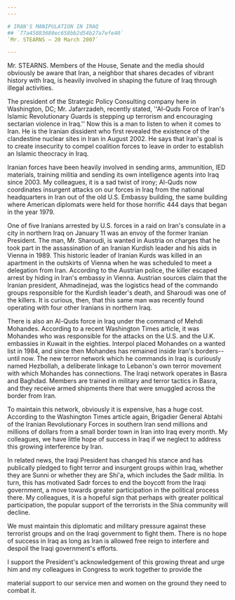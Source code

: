 ```yaml
---
---

# IRAN'S MANIPULATION IN IRAQ
## `77a45883680ec658bb2d54b27a7efe40`
`Mr. STEARNS — 20 March 2007`

---
```



Mr. STEARNS. Members of the House, Senate and the media should 
obviously be aware that Iran, a neighbor that shares decades of vibrant 
history with Iraq, is heavily involved in shaping the future of Iraq 
through illegal activities.

The president of the Strategic Policy Consulting company here in 
Washington, DC; Mr. Jafarrzadeh, recently stated, ''Al-Quds Force of 
Iran's Islamic Revolutionary Guards is stepping up terrorism and 
encouraging sectarian violence in Iraq.'' Now this is a man to listen 
to when it comes to Iran. He is the Iranian dissident who first 
revealed the existence of the clandestine nuclear sites in Iran in 
August 2002. He says that Iran's goal is to create insecurity to compel 
coalition forces to leave in order to establish an Islamic theocracy in 
Iraq.

Iranian forces have been heavily involved in sending arms, 
ammunition, IED materials, training militia and sending its own 
intelligence agents into Iraq since 2003. My colleagues, it is a sad 
twist of irony; Al-Quds now coordinates insurgent attacks on our forces 
in Iraq from the national headquarters in Iran out of the old U.S. 
Embassy building, the same building where American diplomats were held 
for those horrific 444 days that began in the year 1979.

One of five Iranians arrested by U.S. forces in a raid on Iran's 
consulate in a city in northern Iraq on January 11 was an envoy of the 
former Iranian President. The man, Mr. Sharoudi, is wanted in Austria 
on charges that he took part in the assassination of an Iranian Kurdish 
leader and his aids in Vienna in 1989. This historic leader of Iranian 
Kurds was killed in an apartment in the outskirts of Vienna when he was 
scheduled to meet a delegation from Iran. According to the Austrian 
police, the killer escaped arrest by hiding in Iran's embassy in 
Vienna. Austrian sources claim that the Iranian president, Ahmadinejad, 
was the logistics head of the commando groups responsible for the 
Kurdish leader's death, and Sharoudi was one of the killers. It is 
curious, then, that this same man was recently found operating with 
four other Iranians in northern Iraq.

There is also an Al-Quds force in Iraq under the command of Mehdi 
Mohandes. According to a recent Washington Times article, it was 
Mohandes who was responsible for the attacks on the U.S. and the U.K. 
embassies in Kuwait in the eighties. Interpol placed Mohandes on a 
wanted list in 1984, and since then Mohandes has remained inside Iran's 
borders--until now. The new terror network which he commands in Iraq is 
curiously named Hezbollah, a deliberate linkage to Lebanon's own terror 
movement with which Mohandes has connections. The Iraqi network 
operates in Basra and Baghdad. Members are trained in military and 
terror tactics in Basra, and they receive armed shipments there that 
were smuggled across the border from Iran.

To maintain this network, obviously it is expensive, has a huge cost. 
According to the Washington Times article again, Brigadier General 
Abtahi of the Iranian Revolutionary Forces in southern Iran send 
millions and millions of dollars from a small border town in Iran into 
Iraq every month. My colleagues, we have little hope of success in Iraq 
if we neglect to address this growing interference by Iran.

In related news, the Iraqi President has changed his stance and has 
publically pledged to fight terror and insurgent groups within Iraq, 
whether they are Sunni or whether they are Shi'a, which includes the 
Sadr militia. In turn, this has motivated Sadr forces to end the 
boycott from the Iraqi government, a move towards greater participation 
in the political process there. My colleagues, it is a hopeful sign 
that perhaps with greater political participation, the popular support 
of the terrorists in the Shia community will decline.

We must maintain this diplomatic and military pressure against these 
terrorist groups and on the Iraqi government to fight them. There is no 
hope of success in Iraq as long as Iran is allowed free reign to 
interfere and despoil the Iraqi government's efforts.

I support the President's acknowledgement of this growing threat and 
urge him and my colleagues in Congress to work together to provide the


material support to our service men and women on the ground they need 
to combat it.
